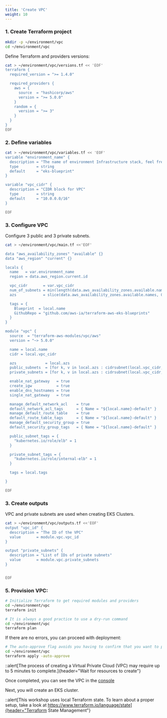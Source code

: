 ```yaml
---
title: 'Create VPC'
weight: 10
---
```


### 1. Create Terraform project

```bash
mkdir -p ~/environment/vpc
cd ~/environment/vpc
```

Define Terraform and providers versions:

```bash
cat > ~/environment/vpc/versions.tf << 'EOF'
terraform {
  required_version = ">= 1.4.0"

  required_providers {
    aws = {
      source  = "hashicorp/aws"
      version = ">= 5.0.0"
    }
    random = {
      version = ">= 3"
    }
  }
}
EOF
```

### 2. Define variables

```bash
cat > ~/environment/vpc/variables.tf << 'EOF'
variable "environment_name" {
  description = "The name of environment Infrastructure stack, feel free to rename it. Used for cluster and VPC names."
  type        = string
  default     = "eks-blueprint"
}

variable "vpc_cidr" {
  description = "CIDR block for VPC"
  type        = string
  default     = "10.0.0.0/16"
}

EOF
```

### 3. Configure VPC 

Configure 3 public and 3 private subnets.

```bash
cat > ~/environment/vpc/main.tf <<'EOF'

data "aws_availability_zones" "available" {}
data "aws_region" "current" {}

locals {
  name   = var.environment_name
  region = data.aws_region.current.id

  vpc_cidr       = var.vpc_cidr
  num_of_subnets = min(length(data.aws_availability_zones.available.names), 3)
  azs            = slice(data.aws_availability_zones.available.names, 0, local.num_of_subnets)

  tags = {
    Blueprint  = local.name
    GithubRepo = "github.com/aws-ia/terraform-aws-eks-blueprints"
  }
}

module "vpc" {
  source  = "terraform-aws-modules/vpc/aws"
  version = "~> 5.0.0"

  name = local.name
  cidr = local.vpc_cidr

  azs             = local.azs
  public_subnets  = [for k, v in local.azs : cidrsubnet(local.vpc_cidr, 6, k)]
  private_subnets = [for k, v in local.azs : cidrsubnet(local.vpc_cidr, 6, k + 10)]

  enable_nat_gateway   = true
  create_igw           = true
  enable_dns_hostnames = true
  single_nat_gateway   = true

  manage_default_network_acl    = true
  default_network_acl_tags      = { Name = "${local.name}-default" }
  manage_default_route_table    = true
  default_route_table_tags      = { Name = "${local.name}-default" }
  manage_default_security_group = true
  default_security_group_tags   = { Name = "${local.name}-default" }

  public_subnet_tags = {
    "kubernetes.io/role/elb" = 1
  }

  private_subnet_tags = {
    "kubernetes.io/role/internal-elb" = 1
  }

  tags = local.tags

}

EOF
```

### 3. Create outputs

VPC and private subnets are used when creating EKS Clusters.

```bash
cat > ~/environment/vpc/outputs.tf <<'EOF'
output "vpc_id" {
  description = "The ID of the VPC"
  value       = module.vpc.vpc_id
}

output "private_subnets" {
  description = "List of IDs of private subnets"
  value       = module.vpc.private_subnets
}


EOF
```

### 5. Provision VPC:

```bash
# Initialize Terraform to get required modules and providers
cd ~/environment/vpc
terraform init
```

<!--::::expand{header="View Terraform Output:"}-->
<!--:::code{showCopyAction=false language=hcl}-->
<!--Initializing modules...-->
<!--Downloading registry.terraform.io/terraform-aws-modules/vpc/aws 3.14.0 for vpc...-->
<!--- vpc in .terraform/modules/vpc-->

<!--Initializing the backend...-->

<!--Initializing provider plugins...-->
<!--- Finding gavinbunney/kubectl versions matching ">= 1.14.0"...-->
<!--- Finding hashicorp/aws versions matching ">= 3.63.0, >= 3.72.0"...-->
<!--- Finding hashicorp/kubernetes versions matching ">= 2.10.0"...-->
<!--- Finding hashicorp/helm versions matching ">= 2.4.1"...-->
<!--- Installing gavinbunney/kubectl v1.14.0...-->
<!--- Installed gavinbunney/kubectl v1.14.0 (self-signed, key ID AD64217B5ADD572F)-->
<!--- Installing hashicorp/aws v4.16.0...-->
<!--- Installed hashicorp/aws v4.16.0 (signed by HashiCorp)-->
<!--- Installing hashicorp/kubernetes v2.11.0...-->
<!--- Installed hashicorp/kubernetes v2.11.0 (signed by HashiCorp)-->
<!--- Installing hashicorp/helm v2.5.1...-->
<!--- Installed hashicorp/helm v2.5.1 (signed by HashiCorp)-->

<!--Partner and community providers are signed by their developers.-->
<!--If you'd like to know more about provider signing, you can read about it here:-->
<!--https://www.terraform.io/docs/cli/plugins/signing.html-->

<!--Terraform has created a lock file .terraform.lock.hcl to record the provider-->
<!--selections it made above. Include this file in your version control repository-->
<!--so that Terraform can guarantee to make the same selections by default when-->
<!--you run "terraform init" in the future.-->

<!--Terraform has been successfully initialized!-->

<!--You may now begin working with Terraform. Try running "terraform plan" to see-->
<!--any changes that are required for your infrastructure. All Terraform commands-->
<!--should now work.-->

<!--If you ever set or change modules or backend configuration for Terraform,-->
<!--rerun this command to reinitialize your working directory. If you forget, other-->
<!--commands will detect it and remind you to do so if necessary.-->
<!--:::-->
<!--::::-->

```bash
# It is always a good practice to use a dry-run command
cd ~/environment/vpc
terraform plan
```

If there are no errors, you can proceed with deployment:
```bash
# The auto-approve flag avoids you having to confirm that you want to provision resources.
cd ~/environment/vpc
terraform apply -auto-approve
```

::alert[The process of creating a Virtual Private Cloud (VPC) may require up to 5 minutes to complete.]{header="Wait for resources to create"}


Once completed, you can see the VPC in the [console](https://console.aws.amazon.com/vpc/home?#vpcs:tag:Name=eks-blueprint)

Next, you will create an EKS cluster.

::alert[This workshop uses local Terraform state. To learn about a proper setup, take a look at https://www.terraform.io/language/state]{header="Terraform State Management"}
